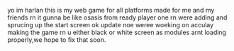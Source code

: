 yo im harlan this is my web game for all platforms made for me and my friends rn it gunna be like osasis from ready player one rn were adding and sprucing up the start screen
ok update noe weree woeking on acculay making the game rn u either black or white screen as modules arnt loading properly,we hope to fix that soon.
